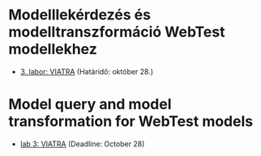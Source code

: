 # Modelllekérdezés és modelltranszformáció WebTest modellekhez

* [3. labor: VIATRA](https://github.com/MDSDLab/LectureMaterials/blob/main/lab3-viatra/README.md) (Határidő: október 28.)

# Model query and model transformation for WebTest models

* [lab 3: VIATRA](https://github.com/MDSDLab/LectureMaterials/blob/main/lab3-viatra-en/README.md) (Deadline: October 28)


